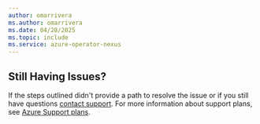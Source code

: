 ```yaml
---
author: omarrivera
ms.author: omarrivera
ms.date: 04/28/2025
ms.topic: include
ms.service: azure-operator-nexus
---
```


## Still Having Issues?

If the steps outlined didn't provide a path to resolve the issue or if you still have questions [contact support].
For more information about support plans, see [Azure Support plans].

[contact support]: https://portal.azure.com/?#blade/Microsoft_Azure_Support/HelpAndSupportBlade
[Azure Support plans]: https://azure.microsoft.com/support/plans/response/